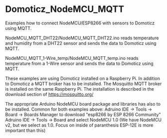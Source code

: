 # Domoticz_NodeMCU_MQTT
Examples how to connect NodeMCU/ESP8266 with sensors to Domoticz using MQTT.

NodeMCU_MQTT_DHT22/NodeMCU_MQTT_DHT22.ino reads temperature and humidity from a DHT22 sensor and sends the data to Domoticz using MQTT.

NodeMCU_MQTT_1-Wire_temp/NodeMCU_MQTT_temp.ino reads temperature from a 1-Wire sensor and sends the data to Domoticz using MQTT.

These examples are using Domoticz installed on a Raspberry Pi.
In addition to Domoticz a MQTT broker has to be installed.
The Mosquitto MQTT broker is installed on the same Raspberry Pi.
The installation is described in the download section of https://mosquitto.org/

The appropriate Arduino NodeMCU board package and libraries has also to be installed.
Common for both examples above:
 Adruino IDE -> Tools -> Board -> Boards Manager to download "esp8266 by ESP 8266 Community"
 Adruino IDE -> Tools -> Board and select NodeMCU 1.0 (We have NodeMCU v2, but we select as 1.0. Focus on inside of paranthesis ESP-12E is more important than this)
